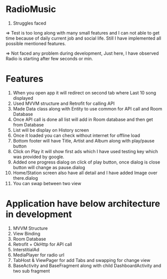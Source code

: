 # RadioMusic
1) Struggles faced

=> Test is too long along with many small features and I can not able to get time because of daily current job and social life. Still I have implemented all possible mentioned features.

=> Not faced any problem during development, Just here, I have observed Radio is starting after few seconds or min.


Features
=========
1. When you open app it will redirect on second tab where Last 10 song displayed
2. Used MVVM structure and Retrofit for calling API
3. Made Data class along with Entity to use common for API call and Room Database
4. Once API call is done all list will add in Room database and then get from Database
5. List will be display on History screen
6. Once it loaded you can check without internet for offline load
7. Bottom footer will have Title, Artist and Album along with play/pause button
8. Click on Play it will show first ads which I have used testing key which was provided by google.
9. Added one progress dialog on click of play button, once dialog is close button will change as pause.dialog
10. Home/Station screen also have all detail and I have added Image over there.dialog
11. You can swap between two view

Application have below architecture in development
==========================
1. MVVM Structure
2. View Binding
3. Room Database
4. Retrofit + OkHttp for API call
5. InterstitialAd
6. MediaPlayer for radio url
7. TabHost & ViewPager for add Tabs and swapping for change view
8. BaseActivity and BaseFragment along with child DashboardActivity and two sub fragment
